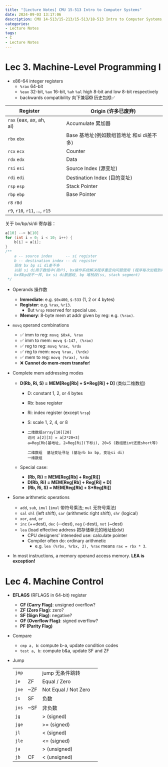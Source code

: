 ```yaml
---
title: "[Lecture Notes] CMU 15-513 Intro to Computer Systems"
date: 2024-09-03 13:17:06
description: CMU 14-513/15-213/15-513/18-513 Intro to Computer Systems, Fall 2024
categories:
- Lecture Notes
tags:
- C
- Lecture Notes
---
```



# Lec 3. Machine-Level Programming I

- x86-64 integer registers
  - `%rax` 64-bit
  - `%eax` 32-bit, `%ax` 16-bit, `%ah` `%al` high 8-bit and low 8-bit respectively
  - backwards compatibility 向下兼容❎ 历史包袱✅

| Register                       |      |      | Origin (许多已废弃)                       |
| ------------------------------ | ---- | ---- | ----------------------------------------- |
| `rax` (eax, ax, ah, al)        |      |      | Accumulate 累加器                         |
| `rbx` `ebx`                    |      |      | Base 基地址(例如数组首地址 和si di差不多) |
| `rcx` `ecx`                    |      |      | Counter                                   |
| `rdx` `edx`                    |      |      | Data                                      |
| `rsi` `esi`                    |      |      | Source Index (源变址)                     |
| `rdi` `edi`                    |      |      | Destination Index (目的变址)              |
| `rsp` `esp`                    |      |      | Stack Pointer                             |
| `rbp` `ebp`                    |      |      | Base Pointer                              |
| `r8` `r8d`                     |      |      |                                           |
| `r9`, `r10`, `r11`, ..., `r15` |      |      |                                           |

关于 bx/bp/si/di 寄存器：

```c
a[10] --> b[10]
for (int i = 0; i < 10; i++) {
	b[i] = a[i];
}
/**
	a -- source index      -- si register
	b -- destination index -- di register
	现在 bx bp si di差不多
	以前 si di用于数组中(用户), bx操作系统解决程序重定向问题使用 (程序每次加载到内存中都是不同地址 relative addressing)
	bx和bp段不一样, bx si di数据段, bp 堆栈段(ss, stack segment)
 */
```



- Operands 操作数

  - **Immediate**: e.g. `$0x400`, `$-533` (1, 2 or 4 bytes)
  - **Register**: e.g. `%rax`, `%r13`. 
    - But `%rsp` reserved for special use.
  - **Memory**: 8-byte mem at addr given by reg: e.g. `(%rax)`.

- `movq` operand combinations

  - ✅ imm to reg: `movq $0x4, %rax`
  - ✅ imm to mem: `movq $-147, (%rax)`
  - ✅ reg to reg: `movq %rax, %rdx`
  - ✅ reg to mem: `movq %rax, (%rdx)`
  - ✅ mem to reg: `movq (%rax), %rdx`
  - ❌ **Cannot do mem-mem transfer**!

- Complete mem addressing modes
  - **D(Rb, Ri, S) = MEM[Reg[Rb] + S*Reg[Ri] + D]**  (类似二维数组)
    
    - D: constant 1, 2, or 4 bytes
    
    - Rb: base register
    
    - Ri: index register (except `%rsp`)
    
    - S: scale 1, 2, 4, or 8
    
    - ```
      二维数组array[10][20]
      访问 a[2][3] = a[2*20+3]
      a=Reg[Rb]基地址, 2=Reg[Ri](下标i), 20=S (数组是int还是short等)
      
      二维数组  基址变址寻址 (基址rb bx bp, 变址si di)
      一维数组  
      ```
    
  - Special case: 
    - **(Rb, Ri) = MEM[Reg[Rb] + Reg[Ri]]**
    - **D(Rb, Ri) = MEM[Reg[Rb] + Reg[Ri] + D]**
    - **(Rb, Ri, S) = MEM[Reg[Rb] + S*Reg[Ri]]**

- Some arithmetic operations
  - `add`, `sub`, `imul` (`imul` 带符号乘法; `mul` 无符号乘法)
  - `sal` `shl` (left shift), `sar` (arithmetic right shift), `shr` (logical) 
  - `xor`, `and`, `or`
  - `inc` (++dest), `dec` (--dest), `neg` (-dest), `not` (~dest)
  - `lea` (load effective address 把存储单元的地址给dst)
    - CPU designers' inteneded use: calculate pointer
    - Compiler often do: ordinary arithmetic
      - e.g. `lea (%rbx, %rbx, 2), %rax` means `rax = rbx * 3`.
  
- In most instructions, a memory operand access memory. **LEA is exception!**



# Lec 4. Machine Control

- **EFLAGS** (RFLAGS in 64-bit) register

  - **CF (Carry Flag)**: unsigned overflow?
  - **ZF (Zero Flag)**: zero?
  - **SF (Sign Flag)**: negative?
  - **OF (Overflow Flag)**: signed overflow?
  - **PF (Parity Flag)**

- Compare

  - `cmp a, b`: compute b-a, update condition codes
  - `test a, b`: compute b&a, update SF and ZF

- Jump

  |       |      |                      |      |
  | ----- | ---- | -------------------- | ---- |
  | `jmp` |      | jump 无条件跳转      |      |
  | `je`  | ZF   | Equal / Zero         |      |
  | `jne` | ~ZF  | Not Equal / Not Zero |      |
  | `js`  | SF   | 负数                 |      |
  | `jns` | ~SF  | 非负数               |      |
  | `jg`  |      | > (signed)           |      |
  | `jge` |      | >= (signed)          |      |
  | `jl`  |      | < (signed)           |      |
  | `jle` |      | <= (signed)          |      |
  | `ja`  |      | > (unsigned)         |      |
  | `jb`  | CF   | < (unsigned)         |      |

  
